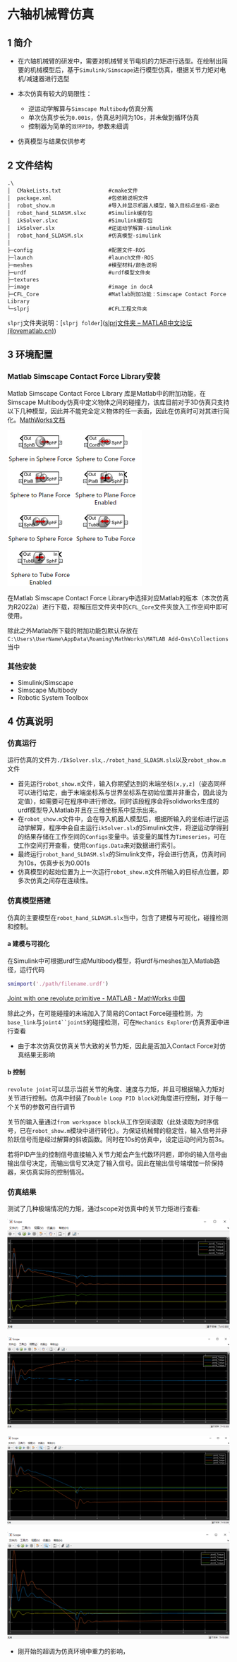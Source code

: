 # 六轴机械臂仿真

## 1	简介

- 在六轴机械臂的研发中，需要对机械臂关节电机的力矩进行选型。在绘制出简要的机械模型后，基于`Simulink/Simscape`进行模型仿真，根据关节力矩对电机/减速器进行选型
- 本次仿真有较大的局限性：
  - 逆运动学解算与`Simscape Multibody`仿真分离
  - 单次仿真步长为`0.001s`，仿真总时间为10s，并未做到循环仿真
  - 控制器为简单的`双环PID`，参数未细调

- 仿真模型与结果仅供参考

## 2	文件结构

```
.\
│  CMakeLists.txt				#cmake文件
│  package.xml					#包依赖说明文件
│  robot_show.m					#导入并显示机器人模型，输入目标点坐标-姿态
│  robot_hand_SLDASM.slxc		#Simulink缓存包
│  ikSolver.slxc				#Simulink缓存包
│  ikSolver.slx					#逆运动学解算-simulink
│  robot_hand_SLDASM.slx		#仿真模型-simulink
│
├─config  						#配置文件-ROS
├─launch						#launch文件-ROS
├─meshes						#模型材料/颜色说明
├─urdf							#urdf模型文件夹
├─textures
├─image							#image in docA
├─CFL_Core						#Matlab附加功能：Simscape Contact Force Library
└─slprj							#CFL工程文件夹

```

`slprj`文件夹说明：[`slprj folder`]([slprj文件夹 – MATLAB中文论坛 (ilovematlab.cn)](https://www.ilovematlab.cn/thread-214871-1-1.html))

## 3	环境配置

### Matlab Simscape Contact Force Library安装

Matlab Simscape Contact Force Library 库是Matlab中的附加功能，在Simscape Multibody仿真中定义物体之间的碰撞力，该库目前对于3D仿真只支持以下几种模型，因此并不能完全定义物体的任一表面，因此在仿真时可对其进行简化。[MathWorks文档](https://ww2.mathworks.cn/matlabcentral/fileexchange/47417-simscape-multibody-contact-forces-library?s_tid=srchtitle)

![3d_library](./image/3d_library.jpg)

在Matlab Simscape Contact Force Library中选择对应Matlab的版本（本次仿真为R2022a）进行下载，将解压后文件夹中的`CFL_Core`文件夹放入工作空间中即可使用。

除此之外Matlab所下载的附加功能包默认存放在`C:\Users\UserName\AppData\Roaming\MathWorks\MATLAB Add-Ons\Collections`当中

### 其他安装

- Simulink/Simscape
- Simscape Multibody
- Robotic System Toolbox

## 4	仿真说明

### 仿真运行

运行仿真的文件为`./IkSolver.slx`,`./robot_hand_SLDASM.slx`以及`robot_show.m`文件

- 首先运行`robot_show.m`文件，输入你期望达到的末端坐标`[x,y,z]`（姿态同样可以进行给定，由于末端坐标系与世界坐标系在初始位置并非重合，因此设为定值），如需要可在程序中进行修改。同时该段程序会将solidworks生成的urdf模型导入Matlab并且在三维坐标系中显示出来。
- 在`robot_show.m`文件中，会在导入机器人模型后，根据所输入的坐标进行逆运动学解算，程序中会自主运行`ikSolver.slx`的Simulink文件，将逆运动学得到的结果存储在工作空间的`Configs`变量中。该变量的属性为`Timeseries`，可在工作空间打开查看，使用`Configs.Data`来对数据进行索引。
- 最终运行`robot_hand_SLDASM.slx`的Simulink文件，将会进行仿真，仿真时间为10s，仿真步长为0.001s
- 仿真模型的起始位置为上一次运行`robot_show.m`文件所输入的目标点位置，即多次仿真之间存在连续性。

### 仿真模型搭建

仿真的主要模型在`robot_hand_SLDASM.slx`当中，包含了建模与可视化，碰撞检测和控制。

#### a	建模与可视化

在Simulink中可根据urdf生成Multibody模型，将urdf与meshes加入Matlab路径，运行代码

```matlab
smimport('./path/filename.urdf')
```

[Joint with one revolute primitive - MATLAB - MathWorks 中国](https://ww2.mathworks.cn/help/sm/ref/revolutejoint.html)

除此之外，在可能碰撞的末端加入了简易的Contact Force碰撞检测，为`base_link`与`joint4``joint5`的碰撞检测，可在`Mechanics Explorer`仿真界面中进行查看

- 由于本次仿真仅仿真关节大致的关节力矩，因此是否加入Contact Force对仿真结果无影响

#### b	控制

`revolute joint`可以显示当前关节的角度、速度与力矩，并且可根据输入力矩对关节进行控制。仿真中封装了`Double Loop PID block`对角度进行控制，对于每一个关节的参数可自行调节

关节的输入量通过`from workspace block`从工作空间读取（此处读取为时序信号，已在`robot_show.m`模块中进行转化）。为保证机械臂的稳定性，输入信号并非阶跃信号而是经过解算的斜坡函数。同时在10s的仿真中，设定运动时间为前3s。

若将PID产生的控制信号直接输入关节力矩会产生代数环问题，即你的输入信号由输出信号决定，而输出信号又决定了输入信号。因此在输出信号端增加一阶保持器，来仿真实际的控制情况。

### 仿真结果

测试了几种极端情况的力矩，通过scope对仿真中的关节力矩进行查看:

![image-20221201145509458](./image/torque1.png)

![](./image/torque2.png)

![image-20221201150745469](./image/torque3.png)

![image-20221201160434181](./image/image-20221201160434181.png)

- 刚开始的超调为仿真环境中重力的影响，
